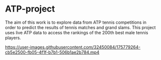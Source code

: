 # ATP-project

The aim of this work is to explore data from ATP tennis competitions in order to predict the results of tennis matches and grand slams. This project uses live ATP data to access the rankings of the 200th best male tennis players.





https://user-images.githubusercontent.com/32450084/175779264-cb5e2500-fb05-4f1f-b7b1-506b1ae2b784.mp4

